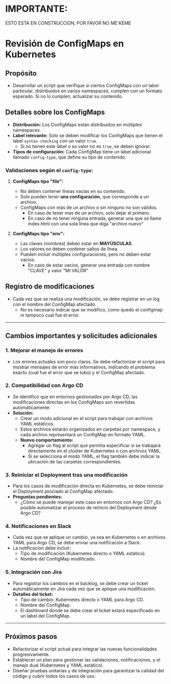 
# IMPORTANTE:

ESTO ESTA EN CONSTRUCCION, POR FAVOR NO ME'KEME


# Revisión de ConfigMaps en Kubernetes

## Propósito
- Desarrollar un script que verifique si ciertos ConfigMaps con un label particular, distribuidos en varios namespaces, cumplen con un formato esperado. Si no lo cumplen, actualizar su contenido.

## Detalles sobre los ConfigMaps
- **Distribución:** Los ConfigMaps están distribuidos en múltiples namespaces.  
- **Label relevante:** Solo se deben modificar los ConfigMaps que tienen el label `syntax-checking` con un valor `true`.  
  - Si no tienen este label o su valor no es `true`, se deben ignorar.  
- **Tipos de configuración:** Cada ConfigMap tiene un label adicional llamado `config-type`, que define su tipo de contenido.  

### Validaciones según el `config-type`:
1. **ConfigMaps tipo "file":**
   - No deben contener líneas vacías en su contenido.
   - Solo pueden tener **una configuración**, que corresponde a un archivo.
   - ConfigMaps con más de un archivo o sin ninguno no son válidos. 
        - En caso de tener mas de un archivo, solo dejar el primero.
        - En caso de no tener ninguna entrada, generar una que se llame index.html con una sola linea que diga "archivo nuevo"

2. **ConfigMaps tipo "env":**
   - Las claves (nombres) deben estar en **MAYÚSCULAS**.
   - Los valores no deben contener saltos de línea.
   - Pueden incluir múltiples configuraciones, pero no deben estar vacíos.
       - En caso de estar vacios, generar una entrada con nombre "CLAVE" y valor "MI VALOR"

## Registro de modificaciones
- Cada vez que se realiza una modificación, se debe registrar en un log con el nombre del ConfigMap afectado.
    - No es necesario indicar que se modifico, como quedo el configmap ni tampoco cual fue el error. 

---

## Cambios importantes y solicitudes adicionales

### 1. **Mejorar el manejo de errores**
   - Los errores actuales son poco claros. Se debe refactorizar el script para mostrar mensajes de error más informativos, indicando el problema exacto (cual fue el error que se tubo) y el ConfigMap afectado.

### 2. **Compatibilidad con Argo CD**
   - Se identificó que en entornos gestionados por Argo CD, las modificaciones directas en los ConfigMaps son revertidas automáticamente.
   - **Solución:**  
     - Crear un modo adicional en el script para trabajar con archivos YAML estáticos.  
     - Estos archivos estarán organizados en carpetas por namespace, y cada archivo representará un ConfigMap en formato YAML.  
     - **Nuevo comportamiento:**  
       - Agregar un flag al script que permita especificar si se trabajará directamente en el clúster de Kubernetes o con archivos YAML.  
       - Si se selecciona el modo YAML, el flag también debe indicar la ubicación de las carpetas correspondientes.

### 3. **Reiniciar el Deployment tras una modificación**
   - Para los casos de modificación directa en Kubernetes, se debe reiniciar el Deployment asociado al ConfigMap afectado.  
   - **Preguntas pendientes:**  
     - ¿Cómo se puede manejar este caso en entornos con Argo CD? ¿Es posible automatizar el proceso de reinicio del Deployment desde Argo CD?

### 4. **Notificaciones en Slack**
   - Cada vez que se aplique un cambio, ya sea en Kubernetes o en archivos YAML para Argo CD, se debe enviar una notificación a Slack.  
   - La notificación debe incluir:
     - Tipo de modificación (Kubernetes directo o YAML estático).
     - Nombre del ConfigMap modificado.

### 5. **Integración con Jira**
   - Para registrar los cambios en el backlog, se debe crear un ticket automáticamente en Jira cada vez que se aplique una modificación.  
   - **Detalles del ticket:**
     - Tipo de cambio: Kubernetes directo o YAML para Argo CD.
     - Nombre del ConfigMap.
     - El dashboard donde se debe crear el ticket estará especificado en un label del ConfigMap.  

---

## Próximos pasos
- Refactorizar el script actual para integrar las nuevas funcionalidades progresivamente.
- Establecer un plan para gestionar las validaciones, notificaciones, y el manejo dual (Kubernetes y YAML estático).
- Diseñar pruebas unitarias y de integración para garantizar la calidad del código y cubrir todos los casos de uso.

